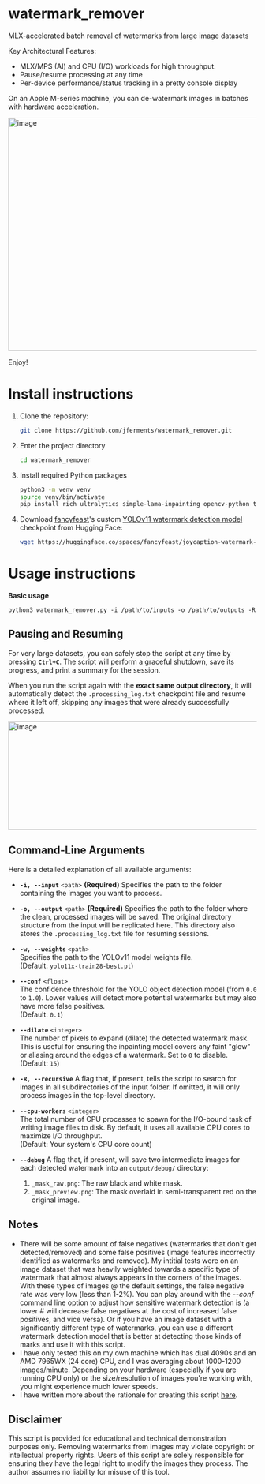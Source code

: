 # watermark_remover
MLX-accelerated batch removal of watermarks from large image datasets

Key Architectural Features:
- MLX/MPS (AI) and CPU (I/O) workloads for high throughput.
- Pause/resume processing at any time
- Per-device performance/status tracking in a pretty console display

On an Apple M-series machine, you can de-watermark images in batches with hardware acceleration.

<img width="1078" height="473" alt="image" src="https://github.com/user-attachments/assets/b4ce1a0f-af8e-4814-baef-64cc08fc4173" />

Enjoy!

# Install instructions
1. Clone the repository:
    ```bash
    git clone https://github.com/jferments/watermark_remover.git
    ```

2. Enter the project directory
    ```bash
    cd watermark_remover
    ```

3. Install required Python packages
    ```bash
    python3 -m venv venv
    source venv/bin/activate
    pip install rich ultralytics simple-lama-inpainting opencv-python torch mlx --upgrade
    ```
4. Download [fancyfeast](https://huggingface.co/fancyfeast)'s custom [YOLOv11 watermark detection model](https://huggingface.co/spaces/fancyfeast/joycaption-watermark-detection) checkpoint from Hugging Face:
    ```bash
    wget https://huggingface.co/spaces/fancyfeast/joycaption-watermark-detection/resolve/main/yolo11x-train28-best.pt
    ```

# Usage instructions

**Basic usage**

    python3 watermark_remover.py -i /path/to/inputs -o /path/to/outputs -R



## Pausing and Resuming

For very large datasets, you can safely stop the script at any time by pressing **`Ctrl+C`**. The script will perform a graceful shutdown, save its progress, and print a summary for the session.

When you run the script again with the **exact same output directory**, it will automatically detect the `.processing_log.txt` checkpoint file and resume where it left off, skipping any images that were already successfully processed.

<img width="688" height="219" alt="image" src="https://github.com/user-attachments/assets/b17a43a2-23e1-40a3-9ae9-91a8f1e9236d" />

## Command-Line Arguments

Here is a detailed explanation of all available arguments:

* **`-i, --input`** `<path>` **(Required)** Specifies the path to the folder containing the images you want to process.

* **`-o, --output`** `<path>` **(Required)** Specifies the path to the folder where the clean, processed images will be saved. The original directory structure from the input will be replicated here. This directory also stores the `.processing_log.txt` file for resuming sessions.

* **`-w, --weights`** `<path>`  
    Specifies the path to the YOLOv11 model weights file.  
    (Default: `yolo11x-train28-best.pt`)

* **`--conf`** `<float>`  
    The confidence threshold for the YOLO object detection model (from `0.0` to `1.0`). Lower values will detect more potential watermarks but may also have more false positives.  
    (Default: `0.1`)

* **`--dilate`** `<integer>`  
    The number of pixels to expand (dilate) the detected watermark mask. This is useful for ensuring the inpainting model covers any faint "glow" or aliasing around the edges of a watermark. Set to `0` to disable.  
    (Default: `15`)

* **`-R, --recursive`** A flag that, if present, tells the script to search for images in all subdirectories of the input folder. If omitted, it will only process images in the top-level directory.

* **`--cpu-workers`** `<integer>`  
    The total number of CPU processes to spawn for the I/O-bound task of writing image files to disk. By default, it uses all available CPU cores to maximize I/O throughput.  
    (Default: Your system's CPU core count)

* **`--debug`** A flag that, if present, will save two intermediate images for each detected watermark into an `output/debug/` directory:
    1.  `_mask_raw.png`: The raw black and white mask.
    2.  `_mask_preview.png`: The mask overlaid in semi-transparent red on the original image.


## Notes

* There will be some amount of false negatives (watermarks that don't get detected/removed) and some false positives (image features incorrectly identified as watermarks and removed). My intitial tests were on an image dataset that was heavily weighted towards a specific type of watermark that almost always appears in the corners of the images. With these types of images @ the default settings, the false negative rate was very low (less than 1-2%). You can play around with the *--conf* command line option to adjust how sensitive watermark detection is (a lower # will decrease false negatives at the cost of increased false positives, and vice versa). Or if you have an image dataset with a significantly different type of watermarks, you can use a different watermark detection model that is better at detecting those kinds of marks and use it with this script. 
* I have only tested this on my own machine which has dual 4090s and an AMD 7965WX (24 core) CPU, and I was averaging about 1000-1200 images/minute. Depending on your hardware (especially if you are running CPU only) or the size/resolution of images you're working with, you might experience much lower speeds.
* I have written more about the rationale for creating this script [here](https://jferments.medium.com/large-scale-batch-removal-of-watermarks-from-image-datasets-d7fb5ab226b0).

## Disclaimer
 This script is provided for educational and technical demonstration purposes only. Removing watermarks from images may violate copyright or intellectual property rights. Users of this script are solely responsible for ensuring they have the legal right to modify the images they process. The author assumes no liability for misuse of this tool.
